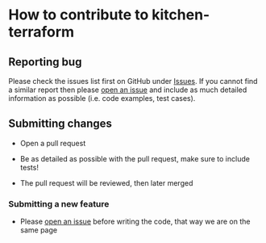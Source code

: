 # How to contribute to kitchen-terraform

## **Reporting bug**

Please check the issues list first on GitHub under [Issues]. If you
cannot find a similar report then please [open an issue] and include as
much detailed information as possible (i.e. code examples, test cases).

[Issues]: https://github.com/newcontext/kitchen-terraform/issues

## **Submitting changes**

* Open a pull request

* Be as detailed as possible with the pull request, make sure to
  include tests!

* The pull request will be reviewed, then later merged

### **Submitting a new feature**

* Please [open an issue] before writing the code, that way we are on the
  same page

[open an issue]: https://github.com/newcontext/kitchen-terraform/issues/new
